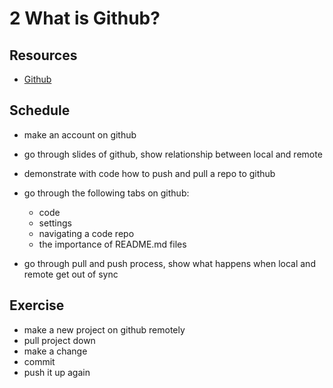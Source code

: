 # 2 What is Github?

## Resources
- [Github](https://github.com/)


## Schedule
- make an account on github
- go through slides of github, show relationship between local and remote
- demonstrate with code how to push and pull a repo to github
- go through the following tabs on github:
  - code
  - settings
  - navigating a code repo
  - the importance of README.md files
  
- go through pull and push process, show what happens when local and remote get out of sync
 
## Exercise
- make a new project on github remotely
- pull project down
- make a change
- commit
- push it up again
  
